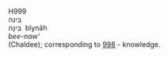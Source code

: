 <body>
  <p>H999<br>  בּינה  <br> בִּינָה  ‎  bı̂ynâh  <br><i>bee-naw‘ </i><br>(Chaldee); corresponding to <a href="h0998.htm">998</a>  - knowledge.<br></p>
 </body>